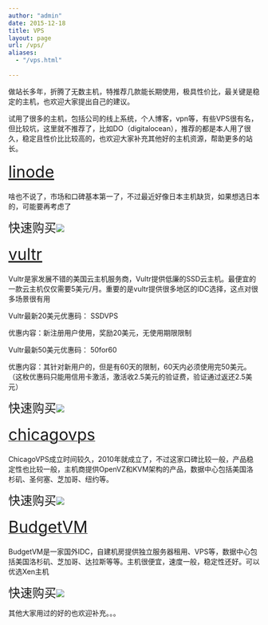 ```yaml
---
author: "admin"
date: 2015-12-18
title: VPS
layout: page
url: /vps/
aliases:
  - "/vps.html"
  
---
```


做站长多年，折腾了无数主机，特推荐几款能长期使用，极具性价比，最关键是稳定的主机，也欢迎大家提出自己的建议。

试用了很多的主机，包括公司的线上系统，个人博客，vpn等，有些VPS很有名，但比较坑，这里就不推荐了，比如DO（digitalocean），推荐的都是本人用了很久，稳定且性价比比较高的，也欢迎大家补充其他好的主机资源，帮助更多的站长。 

<span style="line-height:1.5;font-size:32px;"><a href="https://www.linode.com/?r=2fa981ec5f16e4c0d7eb33d3b665826a7dbb4283" target="_blank">linode</a></span> 

啥也不说了，市场和口碑基本第一了，不过最近好像日本主机缺货，如果想选日本的，可能要再考虑了

<span style="font-size:24px;">快速购买</span>[![][1]](https://www.linode.com/?r=2fa981ec5f16e4c0d7eb33d3b665826a7dbb4283)

<span style="line-height:1.5;font-size:32px;"><a href="http://www.vultr.com/?ref=6848323" target="_blank"><u>vultr</u></a></span> 

Vultr是家发展不错的美国云主机服务商，Vultr提供低廉的SSD云主机。最便宜的一款云主机仅仅需要5美元/月。重要的是vultr提供很多地区的IDC选择，这点对很多场景很有用

Vultr最新20美元优惠码： 
<span style="vertical-align:baseline;background:transparent;">SSDVPS</span>

优惠内容：新注册用户使用，奖励20美元，无使用期限限制

Vultr最新50美元优惠码： 
<span style="vertical-align:baseline;background:transparent;">50for60</span>

优惠内容：其针对新用户的，但是有60天的限制，60天内必须使用完50美元。（这枚优惠码只能用信用卡激活，激活收2.5美元的验证费，验证通过返还2.5美元）

<span style="font-size:24px;">快速购买</span>[![][2]](http://www.vultr.com/?ref=6848323)

<a href="https://billing.chicagovps.net/aff.php?aff=1641" target="_blank"><span style="line-height:1.5;font-size:32px;">chicagovps</span><span style="line-height:1.5;font-size:32px;"></span></a> 

ChicagoVPS成立时间较久，2010年就成立了，不过这家口碑比较一般，产品稳定性也比较一般，主机商提供OpenVZ和KVM架构的产品，数据中心包括美国洛杉矶、圣何塞、芝加哥、纽约等。

<span style="font-size:24px;">快速购买</span>[![][3]](https://billing.chicagovps.net/aff.php?aff=1641)

<a href="https://www.budgetvm.com/account/aff.php?aff=2085" target="_blank"><span style="line-height:1.5;font-size:32px;">BudgetVM</span><span style="line-height:1.5;font-size:32px;"></span></a> 

BudgetVM是一家国外IDC，自建机房提供独立服务器租用、VPS等，数据中心包括美国洛杉矶、芝加哥、达拉斯等等。主机很便宜，速度一般，稳定性还好。可以优选Xen主机

<span style="font-size:24px;">快速购买</span>[![][4]](https://www.budgetvm.com/account/aff.php?aff=2085)

其他大家用过的好的也欢迎补充。。。

 [1]: http://www.goodmemory.cc/wp-content/uploads/2015/10/linode.jpg
 [2]: http://www.goodmemory.cc/wp-content/uploads/2015/10/vultr.png
 [3]: http://www.goodmemory.cc/wp-content/uploads/2015/10/chicagovps.png
 [4]: http://www.goodmemory.cc/wp-content/uploads/2015/10/budgetvm.jpg
